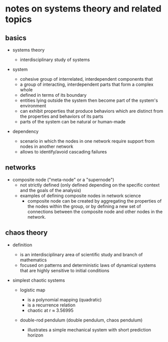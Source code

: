 # notes on systems theory and related topics

## basics

- systems theory
  - interdisciplinary study of systems


- system
  - cohesive group of interrelated, interdependent components that 
  - a group of interacting, interdependent parts that form a complex whole
  - defined in terms of its boundary
  - entities lying outside the system then become part of the system's environment
  - can exhibit properties that produce behaviors which are distinct from the properties and behaviors of its parts
  - parts of the system can be natural or human-made

- dependency
  - scenario in which the nodes in one network require support from nodes in another network
  - allows to identify/avoid cascading failures


## networks

- composite node ("meta-node" or a "supernode")
  - not strictly defined (only defined depending on the specific context and the goals of the analysis)
  - examples of defining composite nodes in network science
    - composite node can be created by aggregating the properties of the nodes within the group, or by defining a new set of connections between the composite node and other nodes in the network.


## chaos theory

- definition
  - is an interdisciplinary area of scientific study and branch of mathematics
  - focused on patterns and deterministic laws of dynamical systems that are highly sensitive to initial conditions

- simplest chaotic systems
  - logistic map
    - is a polynomial mapping (quadratic)
    - is a recurrence relation
    - chaotic at r ≈ 3.56995

  - double-rod pendulum (double pendulum, chaos pendulum)
    - illustrates a simple mechanical system with short prediction horizon